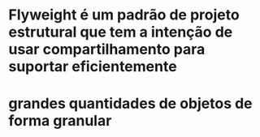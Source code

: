 # Flyweight é um padrão de projeto estrutural que tem a intenção de usar compartilhamento para suportar eficientemente
# grandes quantidades de objetos de forma granular
